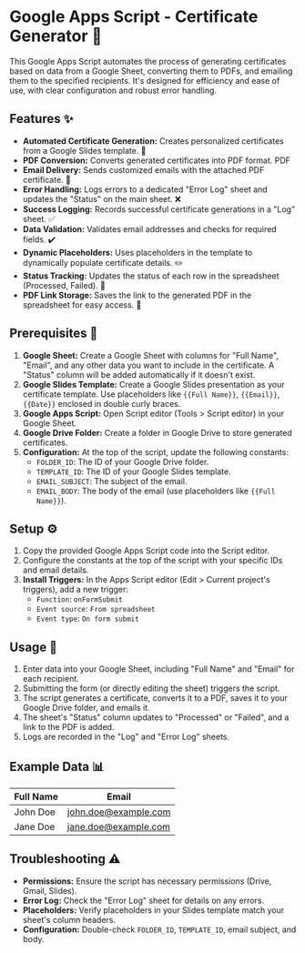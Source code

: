 # Google Apps Script - Certificate Generator 📜

This Google Apps Script automates the process of generating certificates based on data from a Google Sheet, converting them to PDFs, and emailing them to the specified recipients.  It's designed for efficiency and ease of use, with clear configuration and robust error handling.

## Features ✨

* **Automated Certificate Generation:** Creates personalized certificates from a Google Slides template. 📄
* **PDF Conversion:** Converts generated certificates into PDF format. PDF
* **Email Delivery:** Sends customized emails with the attached PDF certificate. 📧
* **Error Handling:** Logs errors to a dedicated "Error Log" sheet and updates the "Status" on the main sheet. ❌
* **Success Logging:** Records successful certificate generations in a "Log" sheet. ✅
* **Data Validation:** Validates email addresses and checks for required fields. ✔️
* **Dynamic Placeholders:** Uses placeholders in the template to dynamically populate certificate details. ✏️
* **Status Tracking:** Updates the status of each row in the spreadsheet (Processed, Failed). 🔄
* **PDF Link Storage:** Saves the link to the generated PDF in the spreadsheet for easy access. 🔗


## Prerequisites 📝

1. **Google Sheet:** Create a Google Sheet with columns for "Full Name", "Email", and any other data you want to include in the certificate. A "Status" column will be added automatically if it doesn't exist.
2. **Google Slides Template:** Create a Google Slides presentation as your certificate template.  Use placeholders like `{{Full Name}}`, `{{Email}}`, `{{Date}}` enclosed in double curly braces.
3. **Google Apps Script:** Open Script editor (Tools > Script editor) in your Google Sheet.
4. **Google Drive Folder:** Create a folder in Google Drive to store generated certificates.
5. **Configuration:**  At the top of the script, update the following constants:
    * `FOLDER_ID`:  The ID of your Google Drive folder.
    * `TEMPLATE_ID`: The ID of your Google Slides template.
    * `EMAIL_SUBJECT`:  The subject of the email.
    * `EMAIL_BODY`: The body of the email (use placeholders like `{{Full Name}}`).


## Setup ⚙️

1. Copy the provided Google Apps Script code into the Script editor.
2. Configure the constants at the top of the script with your specific IDs and email details.
3. **Install Triggers:** In the Apps Script editor (Edit > Current project's triggers), add a new trigger:
    * `Function`: `onFormSubmit`
    * `Event source`: `From spreadsheet`
    * `Event type`: `On form submit`

## Usage 🚀

1. Enter data into your Google Sheet, including "Full Name" and "Email" for each recipient.
2. Submitting the form (or directly editing the sheet) triggers the script.
3. The script generates a certificate, converts it to a PDF, saves it to your Google Drive folder, and emails it.
4. The sheet's "Status" column updates to "Processed" or "Failed", and a link to the PDF is added.
5. Logs are recorded in the "Log" and "Error Log" sheets.

## Example Data 📊

| Full Name | Email                 |
| --------- | --------------------- |
| John Doe  | john.doe@example.com   |
| Jane Doe  | jane.doe@example.com   |


## Troubleshooting ⚠️

* **Permissions:** Ensure the script has necessary permissions (Drive, Gmail, Slides).
* **Error Log:** Check the "Error Log" sheet for details on any errors.
* **Placeholders:** Verify placeholders in your Slides template match your sheet's column headers.
* **Configuration:** Double-check `FOLDER_ID`, `TEMPLATE_ID`, email subject, and body.
